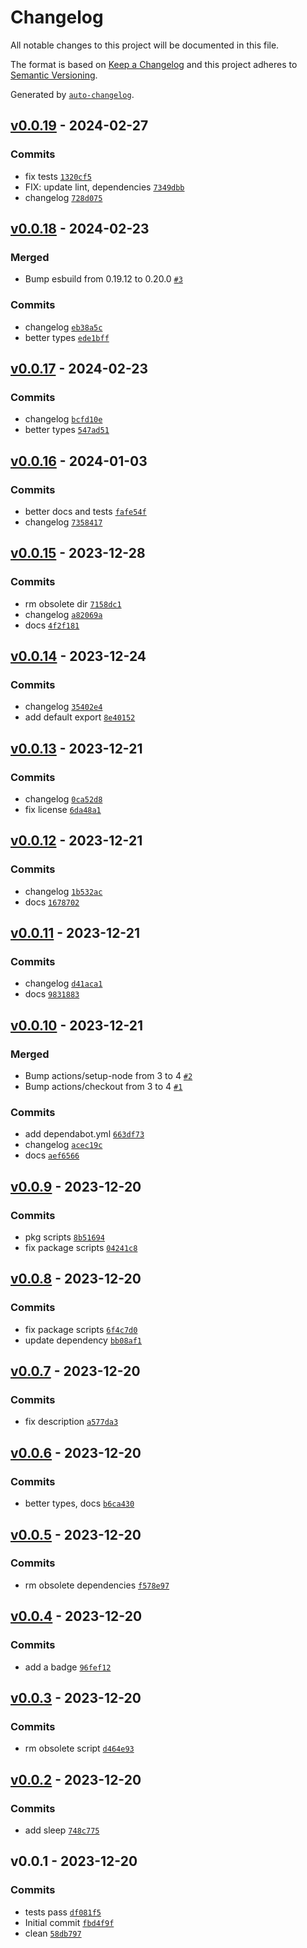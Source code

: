 # Changelog

All notable changes to this project will be documented in this file.

The format is based on [Keep a Changelog](https://keepachangelog.com/en/1.0.0/)
and this project adheres to [Semantic Versioning](https://semver.org/spec/v2.0.0.html).

Generated by [`auto-changelog`](https://github.com/CookPete/auto-changelog).

## [v0.0.19](https://github.com/nichoth/dom/compare/v0.0.18...v0.0.19) - 2024-02-27

### Commits

- fix tests [`1320cf5`](https://github.com/nichoth/dom/commit/1320cf5001af76801c859d79e10ba77c4d6ed16f)
- FIX: update lint, dependencies [`7349dbb`](https://github.com/nichoth/dom/commit/7349dbbd8a74600c778423a50b3bc3420aeb18ed)
- changelog [`728d075`](https://github.com/nichoth/dom/commit/728d07510a7a6beb47427baca9c4d0a8b6b03de7)

## [v0.0.18](https://github.com/nichoth/dom/compare/v0.0.17...v0.0.18) - 2024-02-23

### Merged

- Bump esbuild from 0.19.12 to 0.20.0 [`#3`](https://github.com/nichoth/dom/pull/3)

### Commits

- changelog [`eb38a5c`](https://github.com/nichoth/dom/commit/eb38a5c6c52a16a5e7014e07382bcf745e946565)
- better types [`ede1bff`](https://github.com/nichoth/dom/commit/ede1bff97bb5d9c4e9191c0a4ee8433e25cd8396)

## [v0.0.17](https://github.com/nichoth/dom/compare/v0.0.16...v0.0.17) - 2024-02-23

### Commits

- changelog [`bcfd10e`](https://github.com/nichoth/dom/commit/bcfd10e3f46d08a298fd98b04a82919fd6c4d73f)
- better types [`547ad51`](https://github.com/nichoth/dom/commit/547ad51d61db210b979cda156586d81881e84260)

## [v0.0.16](https://github.com/nichoth/dom/compare/v0.0.15...v0.0.16) - 2024-01-03

### Commits

- better docs and tests [`fafe54f`](https://github.com/nichoth/dom/commit/fafe54f31a0b457815c777dc0fcac6faea099db9)
- changelog [`7358417`](https://github.com/nichoth/dom/commit/7358417c6ef3294f53af424768eb1f05ca96c7b2)

## [v0.0.15](https://github.com/nichoth/dom/compare/v0.0.14...v0.0.15) - 2023-12-28

### Commits

- rm obsolete dir [`7158dc1`](https://github.com/nichoth/dom/commit/7158dc1cce7dc1316c7811dc1ea3a6eb4f91f4cf)
- changelog [`a82069a`](https://github.com/nichoth/dom/commit/a82069a756638a3bad8c08c71b897d612065cdc5)
- docs [`4f2f181`](https://github.com/nichoth/dom/commit/4f2f1817b32f292964a5cd3a4088bdd9a81712be)

## [v0.0.14](https://github.com/nichoth/dom/compare/v0.0.13...v0.0.14) - 2023-12-24

### Commits

- changelog [`35402e4`](https://github.com/nichoth/dom/commit/35402e48314b422025f60a1da7dddf26033e3d71)
- add default export [`8e40152`](https://github.com/nichoth/dom/commit/8e4015206f0d470483764fca3fda31f97a8f5eaf)

## [v0.0.13](https://github.com/nichoth/dom/compare/v0.0.12...v0.0.13) - 2023-12-21

### Commits

- changelog [`0ca52d8`](https://github.com/nichoth/dom/commit/0ca52d85d235c3d0a7c0051fcee007274cc99866)
- fix license [`6da48a1`](https://github.com/nichoth/dom/commit/6da48a1601f47a7b4d9637fbfd5ff4f5d222fa6e)

## [v0.0.12](https://github.com/nichoth/dom/compare/v0.0.11...v0.0.12) - 2023-12-21

### Commits

- changelog [`1b532ac`](https://github.com/nichoth/dom/commit/1b532ac68d897433423e365df967377ffab526db)
- docs [`1678702`](https://github.com/nichoth/dom/commit/16787022b89b42a793c865a9b76bd42bb21e66ab)

## [v0.0.11](https://github.com/nichoth/dom/compare/v0.0.10...v0.0.11) - 2023-12-21

### Commits

- changelog [`d41aca1`](https://github.com/nichoth/dom/commit/d41aca1da6795f13341102e01491fcc6f3a952b3)
- docs [`9831883`](https://github.com/nichoth/dom/commit/98318832d75b46a3ab13198e2abd66961601b21e)

## [v0.0.10](https://github.com/nichoth/dom/compare/v0.0.9...v0.0.10) - 2023-12-21

### Merged

- Bump actions/setup-node from 3 to 4 [`#2`](https://github.com/nichoth/dom/pull/2)
- Bump actions/checkout from 3 to 4 [`#1`](https://github.com/nichoth/dom/pull/1)

### Commits

- add dependabot.yml [`663df73`](https://github.com/nichoth/dom/commit/663df732c64c5a67837ed8f0572146b7d6fd6f6c)
- changelog [`acec19c`](https://github.com/nichoth/dom/commit/acec19c83d7fb07ab42f85b96c109694cea37ec1)
- docs [`aef6566`](https://github.com/nichoth/dom/commit/aef6566dd23b48df9bfec99e255ad2274d81bbb4)

## [v0.0.9](https://github.com/nichoth/dom/compare/v0.0.8...v0.0.9) - 2023-12-20

### Commits

- pkg scripts [`8b51694`](https://github.com/nichoth/dom/commit/8b51694bd185752457652695bcd7144034054ea7)
- fix package scripts [`04241c8`](https://github.com/nichoth/dom/commit/04241c84a60a213dfabab37e55336a5988dff72b)

## [v0.0.8](https://github.com/nichoth/dom/compare/v0.0.7...v0.0.8) - 2023-12-20

### Commits

- fix package scripts [`6f4c7d0`](https://github.com/nichoth/dom/commit/6f4c7d0468297fca2f1399903cbbeaa868f0a032)
- update dependency [`bb08af1`](https://github.com/nichoth/dom/commit/bb08af1f06a2b8e5d4fe768eeb6d63d2326983ba)

## [v0.0.7](https://github.com/nichoth/dom/compare/v0.0.6...v0.0.7) - 2023-12-20

### Commits

- fix description [`a577da3`](https://github.com/nichoth/dom/commit/a577da3300b512698ef80a956d4dee13be6b03b4)

## [v0.0.6](https://github.com/nichoth/dom/compare/v0.0.5...v0.0.6) - 2023-12-20

### Commits

- better types, docs [`b6ca430`](https://github.com/nichoth/dom/commit/b6ca4307abcaba3ae3926652855ea921e5323e17)

## [v0.0.5](https://github.com/nichoth/dom/compare/v0.0.4...v0.0.5) - 2023-12-20

### Commits

- rm obsolete dependencies [`f578e97`](https://github.com/nichoth/dom/commit/f578e979190fcda87b7ddb526e079e1c7227a73a)

## [v0.0.4](https://github.com/nichoth/dom/compare/v0.0.3...v0.0.4) - 2023-12-20

### Commits

- add a badge [`96fef12`](https://github.com/nichoth/dom/commit/96fef12e39c78185fc8a55e4c575799245fffb7c)

## [v0.0.3](https://github.com/nichoth/dom/compare/v0.0.2...v0.0.3) - 2023-12-20

### Commits

- rm obsolete script [`d464e93`](https://github.com/nichoth/dom/commit/d464e9357560ba91bb0324e9fe5434f12a299341)

## [v0.0.2](https://github.com/nichoth/dom/compare/v0.0.1...v0.0.2) - 2023-12-20

### Commits

- add sleep [`748c775`](https://github.com/nichoth/dom/commit/748c77568ecf067ea4296ba7948b8c8617dab7f3)

## v0.0.1 - 2023-12-20

### Commits

- tests pass [`df081f5`](https://github.com/nichoth/dom/commit/df081f5810c6bdba68f97309b5701ea7129f214b)
- Initial commit [`fbd4f9f`](https://github.com/nichoth/dom/commit/fbd4f9f63ad87d052461e811646f119e9894492e)
- clean [`58db797`](https://github.com/nichoth/dom/commit/58db797bde93aaf02ba47a28bcc2218ccc96feee)
